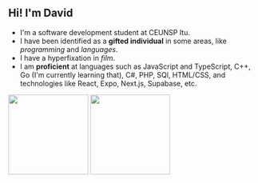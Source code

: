 ## Hi! I'm David

- I'm a software development student at CEUNSP Itu.
- I have been identified as a **gifted individual** in some areas, like *programming* and *languages*.
- I have a hyperfixation in *film*.
- I am **proficient** at languages such as JavaScript and TypeScript, C++, Go (I'm currently learning that), C#, PHP, SQl, HTML/CSS, and technologies like React, Expo, Next.js, Supabase, etc.

<div align="left">

  <img height="160rem" src="https://github-readme-stats.vercel.app/api?username=davidbasilefilho&cache_seconds=21600&show_icons=true&rank_icon=github&include_all_commits=true&count_private=true&theme=tokyonight&hide_border=true&border_radius=12">
  <img height="160rem" src="https://github-readme-stats.vercel.app/api/top-langs?username=davidbasilefilho&cache_seconds=21600&langs_count=7&layout=compact&theme=tokyonight&hide_border=true&border_radius=12">

</div>
